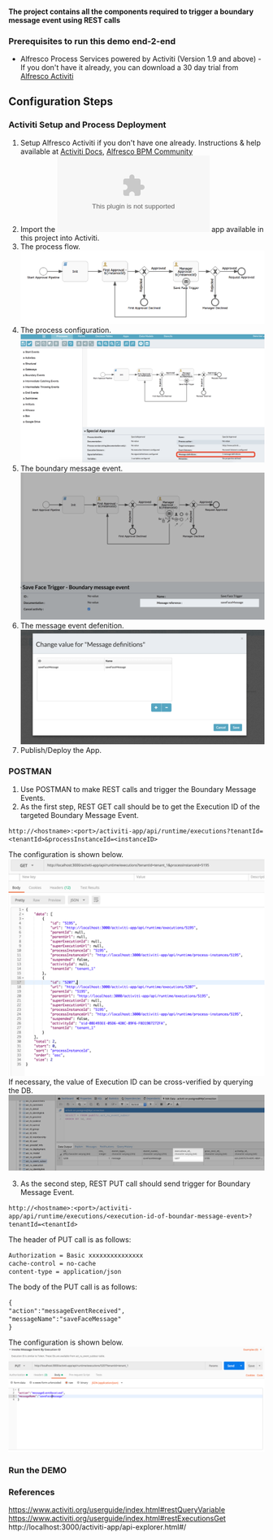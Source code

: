 #### The project contains all the components required to trigger a boundary message event using REST calls


### Prerequisites to run this demo end-2-end

* Alfresco Process Services powered by Activiti (Version 1.9 and above) - If you don't have it already, you can download a 30 day trial from [Alfresco Activiti](https://www.alfresco.com/products/business-process-management/alfresco-activiti)


## Configuration Steps

### Activiti Setup and Process Deployment
1. Setup Alfresco Activiti if you don't have one already. Instructions & help available at [Activiti Docs](http://docs.alfresco.com/activiti/docs/), [Alfresco BPM Community](https://community.alfresco.com/community/bpm)
2. Import the ![Save-Face.zip](Save-Face.zip) app available in this project into Activiti.
3. The process flow.  ![Process-Flow](Process-Flow.png)
4. The process configuration. ![Process-Configuration](Process-Configuration.png)
5. The boundary message event. ![Message-Boundary-Event](Message-Boundary-Event.png)
6. The message event defenition. ![Message-Defenition](Message-Defenition.png)
7. Publish/Deploy the App.

### POSTMAN
1. Use POSTMAN to make REST calls and trigger the Boundary Message Events.
2. As the first step, REST GET call should be to get the Execution ID of the targeted Boundary Message Event.
```
http://<hostname>:<port>/activiti-app/api/runtime/executions?tenantId=<tenantId>&processInstanceId=<instanceID>
```
The configuration is shown below. ![REST-BME-ExeId](REST-BME-ExeId.png)
If necessary, the value of Execution ID can be cross-verified by querying the DB.
![DB-table-value](DB-table-value.png)

3. As the second step, REST PUT call should send trigger for Boundary Message Event.
```
http://<hostname>:<port>/activiti-app/api/runtime/executions/<execution-id-of-boundar-message-event>?tenantId=<tenantId>
```
The header of PUT call is as follows:
```
Authorization = Basic xxxxxxxxxxxxxxx
cache-control = no-cache
content-type = application/json
```
The body of the PUT call is as follows: 
```
{
"action":"messageEventReceived",
"messageName":"saveFaceMessage"
}
```
The configuration is shown below. ![REST-Trigger-BME](REST-Trigger-BME.png)

### Run the DEMO

### References
https://www.activiti.org/userguide/index.html#restQueryVariable
https://www.activiti.org/userguide/index.html#restExecutionsGet
http://localhost:3000/activiti-app/api-explorer.html#/
